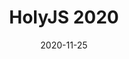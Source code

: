 ---
title: "HolyJS 2020"
date: 2020-11-25
type: "events"
role: "演讲者"
location: "莫斯科"
description: "主题: \"Documentation on the Frontline\""
presentation: "/files/presentations/1124-PSB-prez-holy-js.pdf"
---